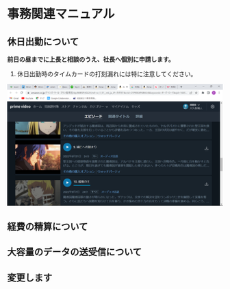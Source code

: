 # 事務関連マニュアル
## 休日出勤について
**前日の昼までに上長と相談のうえ、社長へ個別に申請します。**

1. 休日出勤時のタイムカードの打刻漏れには特に注意してください。

![amazon](img/amazon_prime_video.png)
## 経費の精算について
## 大容量のデータの送受信について
## 変更します
